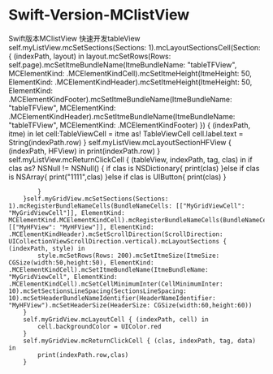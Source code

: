 # Swift-Version-MClistView
Swift版本MClistView
快速开发tableView
self.myListView.mcSetSections(Sections: 1).mcLayoutSectionsCell(Section: { (indexPath, layout) in
            layout.mcSetRows(Rows: self.page).mcSetItmeBundleName(ItmeBundleName: "tableTFView", MCElementKind: .MCElementKindCell).mcSetItmeHeight(ItmeHeight: 50, ElementKind: .MCElementKindHeader).mcSetItmeHeight(ItmeHeight: 50, ElementKind: .MCElementKindFooter).mcSetItmeBundleName(ItmeBundleName: "tableTFView", MCElementKind: .MCElementKindHeader).mcSetItmeBundleName(ItmeBundleName: "tableTFView", MCElementKind: .MCElementKindFooter)
        }) { (indexPath, itme) in
            let cell:TableViewCell = itme as! TableViewCell
            cell.label.text = String(indexPath.row)
        }
        self.myListView.mcLayoutSectionHFView { (indexPath, HFView) in
            print(indexPath.row)
        }
        self.myListView.mcReturnClickCell { (tableView, indexPath, tag, clas) in
            if clas as? NSNull != NSNull() {
                if clas is NSDictionary{
                   print(clas)
                }else if clas is NSArray{
                    print("1111",clas)
                }else if clas is UIButton{
                    print(clas)
                }

            }
        }self.myGridView.mcSetSections(Sections: 1).mcRegisterBundleNameCells(BundleNameCells: [["MyGridViewCell": "MyGridViewCell"]], ElementKind: MCElementKind.MCElementKindCell).mcRegisterBundleNameCells(BundleNameCells: [["MyHFView": "MyHFView"]], ElementKind: .MCElementKindHeader).mcSetScrollDirection(ScrollDirection: UICollectionViewScrollDirection.vertical).mcLayoutSections { (indexPath, style) in
            style.mcSetRows(Rows: 200).mcSetItmeSize(ItmeSize: CGSize(width:50,height:50), ElementKind: .MCElementKindCell).mcSetItmeBundleName(ItmeBundleName: "MyGridViewCell", ElementKind: .MCElementKindCell).mcSetCellMinimumInter(CellMinimumInter: 10).mcSetSectionsLineSpacing(SectionsLineSpacing: 10).mcSetHeaderBundleNameIdentifier(HeaderNameIdentifier: "MyHFView").mcSetHeaderSize(HeaderSize: CGSize(width:60,height:60))
        }
        self.myGridView.mcLayoutCell { (indexPath, cell) in
            cell.backgroundColor = UIColor.red
        }
        self.myGridView.mcReturnClickCell { (clas, indexPath, tag, data) in
            print(indexPath.row,clas)
        }
    
